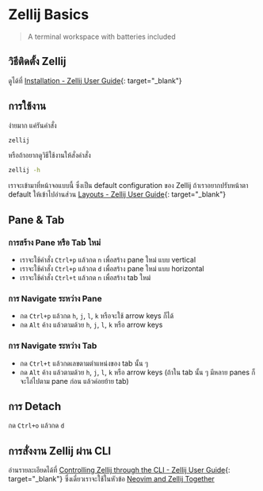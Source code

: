 # Zellij Basics

> A terminal workspace with batteries included

## วิธีติดตั้ง Zellij

ดูได้ที่ [Installation - Zellij User
Guide](https://zellij.dev/documentation/installation){: target="_blank"}

## การใช้งาน

ง่ายมาก แค่รันคำสั่ง

```bash
zellij
```

หรือถ้าอยากดูวิธีใช้งานให้สั่งคำสั่ง

```bash
zellij -h
```

เราจะเข้ามาที่หน้าจอแบบนี้ ซึ่งเป็น default configuration ของ Zellij ถ้าเราอยากปรับหน้าตา
default ให้เข้าไปอ่านส่วน [Layouts - Zellij User
Guide](https://zellij.dev/documentation/layouts){: target="_blank"}

## Pane & Tab

### การสร้าง Pane หรือ Tab ใหม่

* เราจะใช้คำสั่ง `Ctrl+p` แล้วกด `n` เพื่อสร้าง pane ใหม่ แบบ vertical
* เราจะใช้คำสั่ง `Ctrl+p` แล้วกด `d` เพื่อสร้าง pane ใหม่ แบบ horizontal
* เราจะใช้คำสั่ง `Ctrl+t` แล้วกด `n` เพื่อสร้าง tab ใหม่

### การ Navigate ระหว่าง Pane

* กด `Ctrl+p` แล้วกด `h`, `j`, `l`, `k` หรือจะใช้ arrow keys ก็ได้
* กด `Alt` ค้าง แล้วตามด้วย `h`, `j`, `l`, `k` หรือ arrow keys

### การ Navigate ระหว่าง Tab

* กด `Ctrl+t` แล้วกดเลขตามตำแหน่งของ tab นั้น ๆ
* กด `Alt` ค้าง แล้วตามด้วย `h`, `j`, `l`, `k` หรือ arrow keys (ถ้าใน tab นั้น ๆ มีหลาย
panes ก็จะไล่ไปตาม pane ก่อน แล้วค่อยย้าย tab)

## การ Detach

กด `Ctrl+o` แล้วกด `d`

## การสั่งงาน Zellij ผ่าน CLI

อ่านรายละเอียดได้ที่ [Controlling Zellij through the CLI - Zellij User
Guide](https://zellij.dev/documentation/controlling-zellij-through-cli){: target="_blank"}
ซึ่งเดี๋ยวเราจะใช้ในหัวข้อ [Neovim and Zellij Together](./neovim-and-zellij-together.md)
